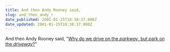 ```yaml
---
title: And then Andy Rooney said,
slug: and_then_andy_r
date_published: 2001-01-25T18:38:37.000Z
date_updated: 2001-01-25T18:38:37.000Z
---
```


And then Andy Rooney said, "[Why do we drive on the *parkway*, but park on the *driveway*?](http://www.monstro.com/past/2001_01_01_index.html#2112907)"
